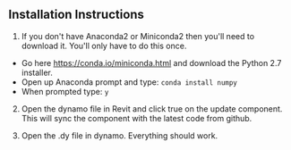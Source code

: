 ## Installation Instructions

1. If you don't have Anaconda2 or Miniconda2 then you'll need to download it. You'll only have to do this once. 
* Go here https://conda.io/miniconda.html and download the Python 2.7 installer. 
* Open up Anaconda prompt and type: `conda install numpy` 
* When prompted type: `y`  

2. Open the dynamo file in Revit and click true on the update component. This will sync the component with the latest code from github.

3. Open the .dy file in dynamo. Everything should work.  
